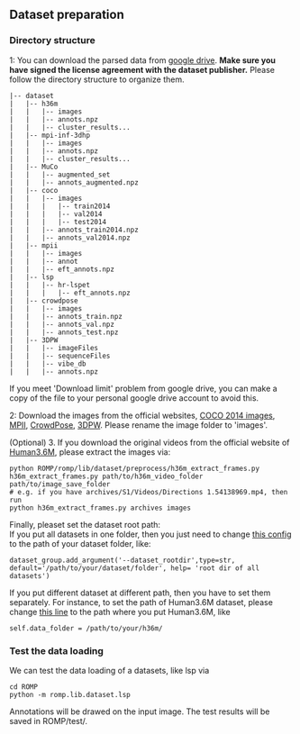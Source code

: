 ## Dataset preparation

### Directory structure

1: You can download the parsed data from [google drive](https://drive.google.com/drive/folders/1_g4AbXumhufs7YPdTAK3kFMnTQJYs3w3?usp=sharing).  **Make sure you have signed the license agreement with the dataset publisher.**
Please follow the directory structure to organize them.
```
|-- dataset
|   |-- h36m
|   |   |-- images
|   |   |-- annots.npz
|   |   |-- cluster_results...
|   |-- mpi-inf-3dhp
|   |   |-- images
|   |   |-- annots.npz
|   |   |-- cluster_results...
|   |-- MuCo
|   |   |-- augmented_set
|   |   |-- annots_augmented.npz
|   |-- coco
|   |   |-- images
|   |   |   |-- train2014
|   |   |   |-- val2014
|   |   |   |-- test2014
|   |   |-- annots_train2014.npz
|   |   |-- annots_val2014.npz
|   |-- mpii
|   |   |-- images
|   |   |-- annot
|   |   |-- eft_annots.npz
|   |-- lsp
|   |   |-- hr-lspet
|   |   |   |-- eft_annots.npz
|   |-- crowdpose
|   |   |-- images
|   |   |-- annots_train.npz
|   |   |-- annots_val.npz
|   |   |-- annots_test.npz
|   |-- 3DPW
|   |   |-- imageFiles
|   |   |-- sequenceFiles
|   |   |-- vibe_db
|   |   |-- annots.npz
```
If you meet 'Download limit' problem from google drive, you can make a copy of the file to your personal google drive account to avoid this.

2: Download the images from the official websites, [COCO 2014 images](https://cocodataset.org/#download), [MPII](http://human-pose.mpi-inf.mpg.de/#download), [CrowdPose](https://drive.google.com/file/d/1VprytECcLtU4tKP32SYi_7oDRbw7yUTL/view), [3DPW](https://virtualhumans.mpi-inf.mpg.de/3DPW/license.html). Please rename the image folder to 'images'.  

(Optional) 3. If you download the original videos from the official website of [Human3.6M](http://vision.imar.ro/human3.6m/description.php), please extract the images via:
```
python ROMP/romp/lib/dataset/preprocess/h36m_extract_frames.py h36m_extract_frames.py path/to/h36m_video_folder path/to/image_save_folder
# e.g. if you have archives/S1/Videos/Directions 1.54138969.mp4, then run
python h36m_extract_frames.py archives images
```

Finally, pleaset set the dataset root path:  
If you put all datasets in one folder, then you just need to change [this config](https://github.com/Arthur151/ROMP/blob/db299277b519de0970604789b4490d9f10318764/romp/lib/config.py#L151) to the path of your dataset folder, like:
```
dataset_group.add_argument('--dataset_rootdir',type=str, default='/path/to/your/dataset/folder', help= 'root dir of all datasets')
```
If you put different dataset at different path, then you have to set them separately. For instance, to set the path of Human3.6M dataset, please change [this line](https://github.com/Arthur151/ROMP/blob/db299277b519de0970604789b4490d9f10318764/romp/lib/dataset/h36m.py#L10) to the path where you put Human3.6M, like
```
self.data_folder = /path/to/your/h36m/
```

### Test the data loading

We can test the data loading of a datasets, like lsp via 
```
cd ROMP
python -m romp.lib.dataset.lsp

```
Annotations will be drawed on the input image. The test results will be saved in ROMP/test/.
